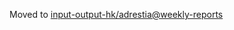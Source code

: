 Moved to [input-output-hk/adrestia@weekly-reports](https://github.com/input-output-hk/adrestia/tree/weekly-reports/2019-09-06)
